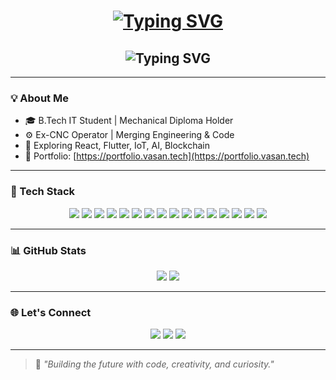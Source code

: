 <!-- Name Typing Animation (only once, white, bold) -->
<h1 align="center">
<a href="https://git.io/typing-svg"><img src="https://readme-typing-svg.demolab.com?font=Nunito&size=35&pause=1000&color=F7F7F7&repeat=false&width=435&lines=Hey+%F0%9F%91%8B+I'm+Sabarivasan+!+%F0%9F%90%B1" alt="Typing SVG" /></a>

<!-- Subtitle Typing Loop -->
<h2 align="center">
  <img src="https://readme-typing-svg.herokuapp.com?font=Verdana&size=24&duration=2000&pause=1000&color=2E86C1&center=true&vCenter=true&width=400&lines=Web+Developer;Tech+Enthusiast;Creative+Thinker;Problem+Solver" alt="Typing SVG" />
</h2>

---

### 💡 About Me

- 🎓 B.Tech IT Student | Mechanical Diploma Holder  
- ⚙️ Ex-CNC Operator | Merging Engineering & Code  
- 🌱 Exploring React, Flutter, IoT, AI, Blockchain  
- 🔗 Portfolio: [https://portfolio.vasan.tech](https://portfolio.vasan.tech)

---

### 🔧 Tech Stack

<p align="center">
  <img src="https://img.shields.io/badge/React-20232A?style=for-the-badge&logo=react&logoColor=61DAFB" />
  <img src="https://img.shields.io/badge/HTML5-E34F26?style=for-the-badge&logo=html5&logoColor=white" />
  <img src="https://img.shields.io/badge/CSS3-1572B6?style=for-the-badge&logo=css3&logoColor=white" />
  <img src="https://img.shields.io/badge/JavaScript-F7DF1E?style=for-the-badge&logo=javascript&logoColor=black" />
  <img src="https://img.shields.io/badge/TypeScript-3178C6?style=for-the-badge&logo=typescript&logoColor=white" />
  <img src="https://img.shields.io/badge/Node.js-339933?style=for-the-badge&logo=nodedotjs&logoColor=white" />
  <img src="https://img.shields.io/badge/MongoDB-4EA94B?style=for-the-badge&logo=mongodb&logoColor=white" />
  <img src="https://img.shields.io/badge/Supabase-3ECF8E?style=for-the-badge&logo=supabase&logoColor=white" />
  <img src="https://img.shields.io/badge/Vercel-000?style=for-the-badge&logo=vercel&logoColor=white" />
  <img src="https://img.shields.io/badge/Netlify-00C7B7?style=for-the-badge&logo=netlify&logoColor=white" />
  <img src="https://img.shields.io/badge/Arduino-00979D?style=for-the-badge&logo=arduino&logoColor=white" />
  <img src="https://img.shields.io/badge/Python-3776AB?style=for-the-badge&logo=python&logoColor=white" />
  <img src="https://img.shields.io/badge/GitHub-181717?style=for-the-badge&logo=github&logoColor=white" />
  <img src="https://img.shields.io/badge/Figma-F24E1E?style=for-the-badge&logo=figma&logoColor=white" />
  <img src="https://img.shields.io/badge/Miro-050038?style=for-the-badge&logo=miro&logoColor=white" />
  <img src="https://img.shields.io/badge/Canva-00C4CC?style=for-the-badge&logo=canva&logoColor=white" />
</p>

---

### 📊 GitHub Stats

<p align="center">
  <img src="https://github-readme-stats.vercel.app/api?username=Sabari-Vasan-SM&show_icons=true&theme=tokyonight" />
  <img src="https://github-readme-stats.vercel.app/api/top-langs/?username=Sabari-Vasan-SM&layout=compact&theme=tokyonight" />
</p>

---

### 🌐 Let's Connect

<p align="center">
  <a href="mailto:sabarivasanofficial@gmail.com"><img src="https://img.shields.io/badge/Gmail-D14836?style=for-the-badge&logo=gmail&logoColor=white" /></a>
  <a href="https://www.linkedin.com/in/sabarivasan-sm/"><img src="https://img.shields.io/badge/LinkedIn-0077B5?style=for-the-badge&logo=linkedin&logoColor=white" /></a>
  <a href="https://portfolio.vasan.tech"><img src="https://img.shields.io/badge/Portfolio-000?style=for-the-badge&logo=vercel&logoColor=white" /></a>
</p>

---

> 🚀 *"Building the future with code, creativity, and curiosity."*
